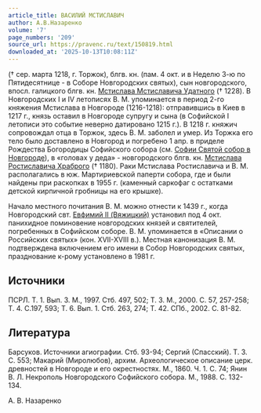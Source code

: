 ```yaml
---
article_title: ВАСИЛИЙ МСТИСЛАВИЧ
author: А.В.Назаренко
volume: '7'
page_numbers: '209'
source_url: https://pravenc.ru/text/150819.html
downloaded_at: '2025-10-13T10:08:11Z'
---
```


(† сер. марта 1218, г. Торжок), блгв. кн. (пам. 4 окт. и в Неделю 3-ю по Пятидесятнице - в Соборе Новгородских святых), сын новгородского, впосл. галицкого блгв. кн. [Мстислава Мстиславича Удатного](<https://pravenc.ru/text/Мстислава Мстиславича Удатного.html>) († 1228). В Новгородских I и IV летописях В. М. упоминается в период 2-го княжения Мстислава в Новгороде (1216-1218): отправившись в Киев в 1217 г., князь оставил в Новгороде супругу и сына (в Софийской I летописи это событие неверно датировано 1215 г.). В 1218 г. княжич сопровождал отца в Торжок, здесь В. М. заболел и умер. Из Торжка его тело было доставлено в Новгород и погребено 1 апр. в приделе Рождества Богородицы Софийского собора (см. [Софии Святой собор в Новгороде](<https://pravenc.ru/text/Софии Святой собор в Новгороде.html>)), в «головах у деда» - новгородского блгв. кн. [Мстислава Ростиславича Храброго](<https://pravenc.ru/text/Мстислава Ростиславича Храброго.html>) († 1180). Раки Мстислава Ростиславича и В. М. располагались в юж. Мартириевской паперти собора, где и были найдены при раскопках в 1955 г. (каменный саркофаг с остатками детской кирпичной гробницы на его крышке).

Начало местного почитания В. М. можно отнести к 1439 г., когда Новгородский свт. [Евфимий II (Вяжицкий)](<https://pravenc.ru/text/Евфимий II (Вяжицкий).html>) установил под 4 окт. панихидное поминовение новгородских князей и святителей, погребенных в Софийском соборе. В. М. упоминается в «Описании о Российских святых» (кон. XVII-XVIII в.). Местная канонизация В. М. подтверждена включением его имени в Собор Новгородских святых, празднование к-рому установлено в 1981 г.

## Источники

ПСРЛ. Т. 1. Вып. 3. М., 1997. Стб. 497, 502; Т. 3. М., 2000. С. 57, 257-258; Т. 4. С.197, 593; Т. 6. Вып. 1. Стб. 263, 274; Т. 42. СПб., 2002. С. 81-82.

## Литература

Барсуков. Источники агиографии. Стб. 93-94; Сергий (Спасский). Т. 3. С. 553; Макарий (Миролюбов), архим. Археологическое описание церк. древностей в Новгороде и его окрестностях. М., 1860. Ч. 1. С. 74; Янин В. Л. Некрополь Новгородского Софийского собора. М., 1988. С. 132-134.

А. В. Назаренко
